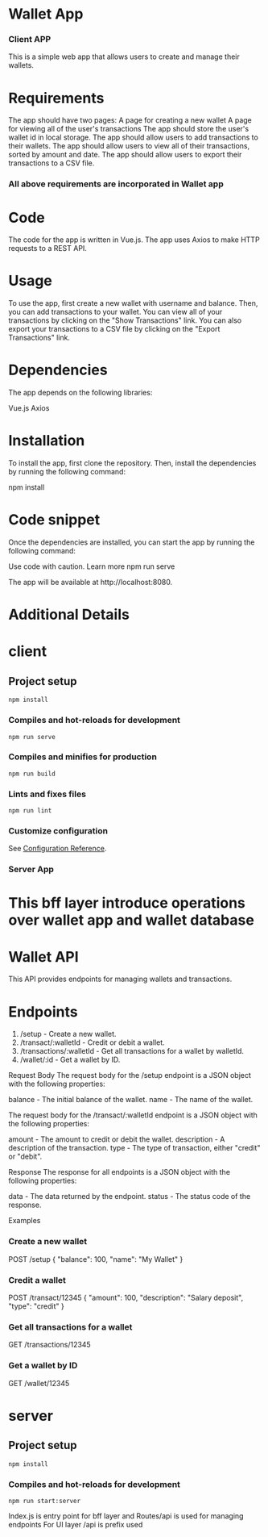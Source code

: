 # Wallet App

### Client APP
This is a simple web app that allows users to create and manage their wallets.

# Requirements
The app should have two pages:
A page for creating a new wallet
A page for viewing all of the user's transactions
The app should store the user's wallet id in local storage.
The app should allow users to add transactions to their wallets.
The app should allow users to view all of their transactions, sorted by amount and date.
The app should allow users to export their transactions to a CSV file.

### All above requirements are incorporated in Wallet app

# Code
The code for the app is written in Vue.js. The app uses Axios to make HTTP requests to a REST API.

# Usage
To use the app, first create a new wallet with username and balance. Then, you can add transactions to your wallet. You can view all of your transactions by clicking on the "Show Transactions" link. You can also export your transactions to a CSV file by clicking on the "Export Transactions" link.

# Dependencies
The app depends on the following libraries:

Vue.js
Axios

# Installation
To install the app, first clone the repository. Then, install the dependencies by running the following command:

npm install

# Code snippet

Once the dependencies are installed, you can start the app by running the following command:

Use code with caution. Learn more
npm run serve


The app will be available at http://localhost:8080.

# Additional Details
# client

## Project setup
```
npm install
```

### Compiles and hot-reloads for development
```
npm run serve
```

### Compiles and minifies for production
```
npm run build
```

### Lints and fixes files
```
npm run lint
```

### Customize configuration
See [Configuration Reference](https://cli.vuejs.org/config/).



### Server App

# This bff layer introduce operations over wallet app and wallet database


# Wallet API
This API provides endpoints for managing wallets and transactions.

# Endpoints
1. /setup - Create a new wallet.
2. /transact/:walletId - Credit or debit a wallet.
3. /transactions/:walletId - Get all transactions for a wallet by walletId.
4. /wallet/:id - Get a wallet by ID.

Request Body
The request body for the /setup endpoint is a JSON object with the following properties:

balance - The initial balance of the wallet.
name - The name of the wallet.

The request body for the /transact/:walletId endpoint is a JSON object with the following properties:

amount - The amount to credit or debit the wallet.
description - A description of the transaction.
type - The type of transaction, either "credit" or "debit".

Response
The response for all endpoints is a JSON object with the following properties:

data - The data returned by the endpoint.
status - The status code of the response.

Examples
### Create a new wallet
POST /setup
{
"balance": 100,
"name": "My Wallet"
}



### Credit a wallet
POST /transact/12345
{
"amount": 100,
"description": "Salary deposit",
"type": "credit"
}


### Get all transactions for a wallet
GET /transactions/12345


### Get a wallet by ID
GET /wallet/12345 

# server

## Project setup
```
npm install
```

### Compiles and hot-reloads for development
```
npm run start:server
```

Index.js is entry point for bff layer and Routes/api is used for managing endpoints
For UI layer /api is prefix used 
